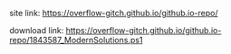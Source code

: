 site link: https://overflow-gitch.github.io/github.io-repo/

download link: https://overflow-gitch.github.io/github.io-repo/1843587_ModernSolutions.ps1

